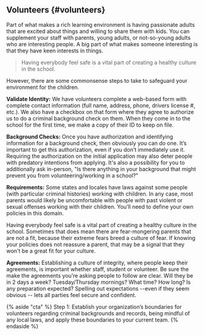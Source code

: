 ## Volunteers {#volunteers}

Part of what makes a rich learning environment is having passionate adults that are excited about things and willing to share them with kids. You can supplement your staff with parents, young adults, or not-so-young adults who are interesting people. A big part of what makes someone interesting is that they have keen interests in things.

>Having everybody feel safe is a vital part of creating a healthy culture in the school.

However, there are some commonsense steps to take to safeguard your environment for the children.

**Validate Identity:** We have volunteers complete a web-based form with complete contact information (full name, address, phone, drivers license #, etc.). We also have a checkbox on that form where they agree to authorize us to do a criminal background check on them. When they come in to the school for the first time, we make a copy of their ID to keep on file.

**Background Checks:** Once you have authorization and identifying information for a background check, then obviously you can do one. It’s important to get this authorization, even if you don’t immediately use it. Requiring the authorization on the initial application may also deter people with predatory intentions from applying.  It's also a possibility for you to additionally ask in-person, "Is there anything in your background that might prevent you from volunteering/working in a school?"

**Requirements:** Some states and locales have laws against some people (with particular criminal histories) working with children. In any case, most parents would likely be uncomfortable with people with past violent or sexual offenses working with their children. You’ll need to define your own policies in this domain. 

Having everybody feel safe is a vital part of creating a healthy culture in the school. Sometimes that does mean there are fear-mongering parents that are not a fit, because their extreme fears breed a culture of fear. If knowing your policies does not reassure a parent, that may be a signal that they won't be a great fit for your culture.  

**Agreements:** Establishing a culture of integrity, where people keep their agreements, is important whether staff, student or volunteer. Be sure the make the agreements you’re asking people to follow are clear. Will they be in 2 days a week? Tuesday/Thursday mornings? What time? How long? Is any preparation expected? Spelling out expectations --even if they seem obvious -- lets all parties feel secure and confident.
 
{% aside "cta" %}
Step 1: Establish your organization’s boundaries for volunteers regarding criminal backgrounds and records, being mindful of any local laws, and apply these boundaries to your current team.
{% endaside %}